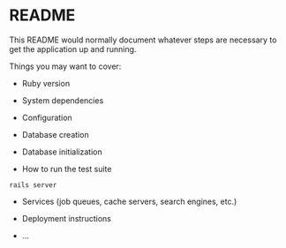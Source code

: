 # README

This README would normally document whatever steps are necessary to get the
application up and running.

Things you may want to cover:

* Ruby version

* System dependencies

* Configuration

* Database creation

* Database initialization

* How to run the test suite
```
rails server
```
* Services (job queues, cache servers, search engines, etc.)

* Deployment instructions

* ...
